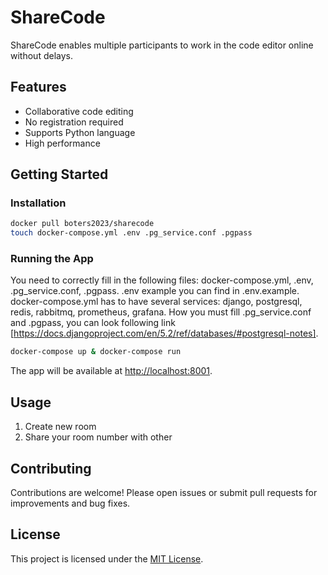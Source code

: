 # ShareCode

ShareCode enables multiple participants to work in the code editor online without delays.

## Features

- Collaborative code editing
- No registration required
- Supports Python language
- High performance

## Getting Started

### Installation

```bash
docker pull boters2023/sharecode
touch docker-compose.yml .env .pg_service.conf .pgpass
```

### Running the App

You need to correctly fill in the following files: docker-compose.yml, .env, .pg_service.conf, .pgpass.
.env example you can find in .env.example.
docker-compose.yml has to have several services: django, postgresql, redis, rabbitmq, prometheus, grafana.
How you must fill .pg_service.conf and .pgpass, you can look following link [https://docs.djangoproject.com/en/5.2/ref/databases/#postgresql-notes].

```bash
docker-compose up & docker-compose run
```

The app will be available at [http://localhost:8001](http://localhost:8001).

## Usage

1. Create new room
2. Share your room number with other

## Contributing

Contributions are welcome! Please open issues or submit pull requests for improvements and bug fixes.

## License

This project is licensed under the [MIT License](LICENSE).
